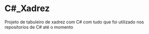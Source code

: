 # C#_Xadrez


Projeto de tabuleiro de xadrez com C# com tudo que foi utilizado nos repositorios de C# até o momento
